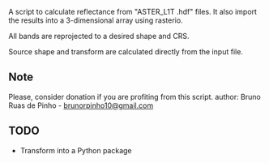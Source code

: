 
A script to calculate reflectance from "ASTER_L1T .hdf" files. It also import the results into a 3-dimensional array using rasterio.
    
All bands are reprojected to a desired shape and CRS.

Source shape and transform are calculated directly from the input file.

## Note

Please, consider donation if you are profiting from this script.
author: Bruno Ruas de Pinho - brunorpinho10@gmail.com

## TODO

* Transform into a Python package
